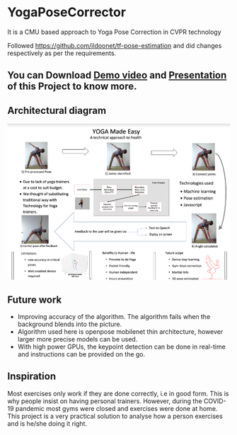 # YogaPoseCorrector
It is a CMU based approach to Yoga Pose Correction in CVPR technology

Followed https://github.com/ildoonet/tf-pose-estimation and did changes respectively as per the requirements.

## You can Download [Demo video](DEMOvideo.mkv) and [Presentation](Presentation.pdf) of this Project to know more.

## Architectural diagram
![Unable to load image](Architectural%20diagram.png)

## Future work

* Improving accuracy of the algorithm. The algorithm fails when the background blends into the picture. 
* Algorithm used here is openpose mobilenet thin architecture, however larger more precise models can be used.
* With high power GPUs, the keypoint detection can be done in real-time and instructions can be provided on the go.

## Inspiration

Most exercises only work if they are done correctly, i.e in good form. This is why people insist on having personal trainers. However, during the COVID-19 pandemic most gyms were closed and exercises were done at home. This project is a very practical solution to analyse how a person exercises and is he/she doing it right.
